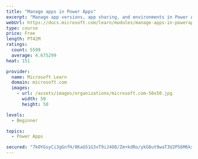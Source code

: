 ```yaml
---
title: "Manage apps in Power Apps"
excerpt: "Manage app versions, app sharing, and environments in Power Apps."
webUrl: https://docs.microsoft.com/learn/modules/manage-apps-in-powerapps/
type: course
price: Free
length: PT42M
ratings:
  count: 5599
  average: 4.675299
heat: 151

provider:
  name: Microsoft Learn
  domain: microsoft.com
  images:
    - url: /assets/images/organizations/microsoft.com-50x50.jpg
      width: 50
      height: 50

levels:
  - Beginner

topics:
  - Power Apps

secured: "7kOYGsyCi3gGnfH/8KaG51G3xT9iJ4O8/Zm+kdRo/ykG8ut9waT3U2PS6M6kx4RbnxJD148VZkechUg2ikGXVWuzz+elYIUoJtoxYinHU5E2O7VcgZoAttCA5QxcdDhSqvdxxP1VqDGXU+hqmcubgAeby9SagLVOeGL6hvNS0cD5raDoYh51s65/zChMevr/pBUuEQb/G34kGr9CrgCvStjHR9Bqo5gcdwcCXDxmuUtlmxOaz2JTRVU++SnQkqTJhO2xIhxqznpfQw+1PyHytU0hA4/fruM1AVQcpcBAl4HAd+131gZlw3M+As0d0P9fpnE+2158GMdw0OoTowJUlBMLhf+JbbhvIZWl7fkG146rz0/s9lLTGf2YZ1bQXj5PromSlj+QVbcu35RUZERggg==;M3l7UkZfugmBWi56A0w5KQ=="
---
```


